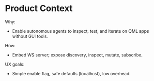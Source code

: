 # Product Context

Why:
- Enable autonomous agents to inspect, test, and iterate on QML apps without GUI tools.

How:
- Embed WS server; expose discovery, inspect, mutate, subscribe.

UX goals:
- Simple enable flag, safe defaults (localhost), low overhead.

